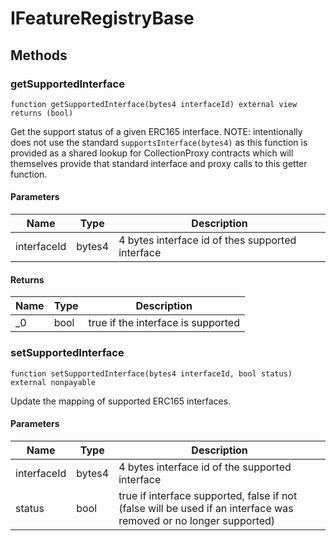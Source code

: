 # IFeatureRegistryBase









## Methods

### getSupportedInterface

```solidity
function getSupportedInterface(bytes4 interfaceId) external view returns (bool)
```

Get the support status of a given ERC165 interface. NOTE: intentionally does not use the standard `supportsInterface(bytes4)`   as this function is provided as a shared lookup for CollectionProxy   contracts which will themselves provide that standard interface and   proxy calls to this getter function.



#### Parameters

| Name | Type | Description |
|---|---|---|
| interfaceId | bytes4 | 4 bytes interface id of thes supported interface |

#### Returns

| Name | Type | Description |
|---|---|---|
| _0 | bool | true if the interface is supported |

### setSupportedInterface

```solidity
function setSupportedInterface(bytes4 interfaceId, bool status) external nonpayable
```

Update the mapping of supported ERC165 interfaces.



#### Parameters

| Name | Type | Description |
|---|---|---|
| interfaceId | bytes4 | 4 bytes interface id of the supported interface |
| status | bool | true if interface supported, false if not (false will be   used if an interface was removed or no longer supported) |




